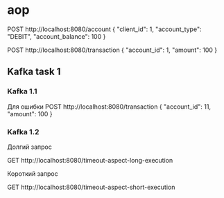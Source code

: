 # aop

POST http://localhost:8080/account
{
"client_id": 1,
"account_type": "DEBIT",
"account_balance": 100
}

POST http://localhost:8080/transaction
{
"account_id": 1,
"amount": 100
}

## Kafka task 1
### Kafka 1.1

Для ошибки
POST http://localhost:8080/transaction
{
"account_id": 11,
"amount": 100
}

### Kafka 1.2
Долгий запрос

GET http://localhost:8080/timeout-aspect-long-execution

Короткий запрос

GET http://localhost:8080/timeout-aspect-short-execution

